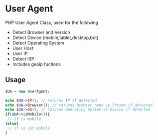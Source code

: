 # User Agent
PHP User Agent Class, used for the following
 - Detect Browser and Version
 - Detect Device (mobile,tablet,desktop,bot)
 - Detect Operating System
 - User Host
 - User IP
 - Detect ISP
 - Includes geoip fuctions
 
 ## Usage 
 ```php
 $UA = new UserAgent; 
 
 echo $UA->IP(); // returns IP if detected
 echo $UA->Browser(); // returns browser name ie Chrome if detected
 echo $UA->OS(); // returns Operating System of Device if detected
 if($UA->isMobile()){
  // if is mobile
 }else{
  // if is not mobile
 }
```
